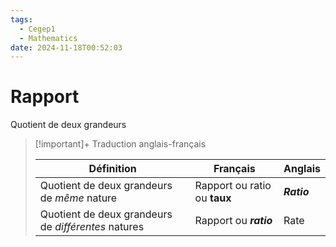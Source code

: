 ```yaml
---
tags:
  - Cegep1
  - Mathematics
date: 2024-11-18T00:52:03
---
```


# Rapport

Quotient de deux grandeurs

> [!important]+ Traduction anglais-français
> 
> | Définition                                          | Français                     | Anglais     |
> | --------------------------------------------------- | ---------------------------- | ----------- |
> | Quotient de deux grandeurs de *même* nature         | Rapport ou ratio ou **taux** | ***Ratio*** |
> | Quotient de deux grandeurs de *différentes* natures | Rapport ou ***ratio***       | Rate        |